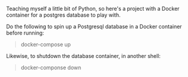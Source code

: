 Teaching myself a little bit of Python, so here's a project
with a Docker container for a postgres database to play with.

Do the following to spin up a Postgresql database in a Docker container before running:

> docker-compose up

Likewise, to shutdown the database container, in another shell:

> docker-componse down

